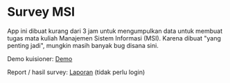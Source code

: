 # Survey MSI

App ini dibuat kurang dari 3 jam untuk mengumpulkan data untuk membuat tugas mata kuliah Manajemen Sistem Informasi (MSI). Karena dibuat "yang penting jadi", mungkin masih banyak bug disana sini.

Demo kuisioner: [Demo](https://jurnalmms.web.id/survey-msi)

Report / hasil survey: [Laporan](https://jurnalmms.web.id/survey-msi/index.php/report) (tidak perlu login)
